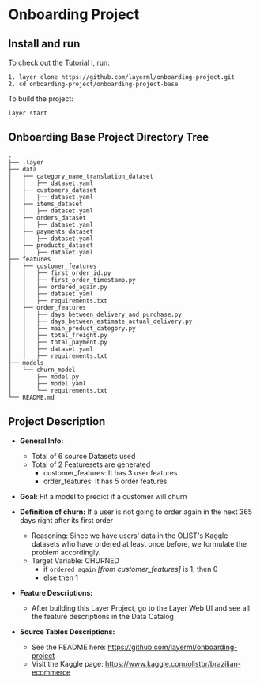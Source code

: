# Onboarding Project

## Install and run
To check out the Tutorial I, run:
```commandline
1. layer clone https://github.com/layerml/onboarding-project.git
2. cd onboarding-project/onboarding-project-base
```

To build the project:
```commandline
layer start
```

## Onboarding Base Project Directory Tree
```
.
├── .layer
├── data
│   ├── category_name_translation_dataset  
│   │   ├── dataset.yaml         
│   ├── customers_dataset  
│   │   ├── dataset.yaml
│   ├── items_dataset  
│   │   ├── dataset.yaml
│   ├── orders_dataset  
│   │   ├── dataset.yaml
│   ├── payments_dataset  
│   │   ├── dataset.yaml
│   ├── products_dataset  
│   │   ├── dataset.yaml
├── features
│   ├── customer_features
│   │   ├── first_order_id.py  
│   │   ├── first_order_timestamp.py
│   │   ├── ordered_again.py
│   │   ├── dataset.yaml
│   │   ├── requirements.txt         
│   ├── order_features 
│   │   ├── days_between_delivery_and_purchase.py  
│   │   ├── days_between_estimate_actual_delivery.py
│   │   ├── main_product_category.py
│   │   ├── total_freight.py
│   │   ├── total_payment.py
│   │   ├── dataset.yaml
│   │   ├── requirements.txt  
├── models
│   └── churn_model
│       ├── model.py              
│       ├── model.yaml                
│       └── requirements.txt   
└── README.md
```
## Project Description

- **General Info:**
  - Total of 6 source Datasets used
  - Total of 2 Featuresets are generated
    - customer_features: It has 3 user features
    - order_features: It has 5 order features


- **Goal:** Fit a model to predict if a customer will churn


- **Definition of churn:** If a user is not going to order again in the next 365 days right after its first order

  - Reasoning: Since we have users' data in the OLIST's Kaggle datasets who have ordered at least once before, we formulate the problem accordingly.
  - Target Variable: CHURNED
    - if `ordered_again` _[from customer_features]_ is 1, then 0
    - else then 1


- **Feature Descriptions:**
  - After building this Layer Project, go to the Layer Web UI and see all the feature descriptions in the Data Catalog


- **Source Tables Descriptions:**
  - See the README here: https://github.com/layerml/onboarding-project
  - Visit the Kaggle page: https://www.kaggle.com/olistbr/brazilian-ecommerce